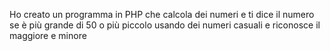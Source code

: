 Ho creato un programma in PHP che calcola dei numeri e ti dice il numero se è più grande di 50 o più piccolo usando dei numeri casuali e riconosce il maggiore e minore
